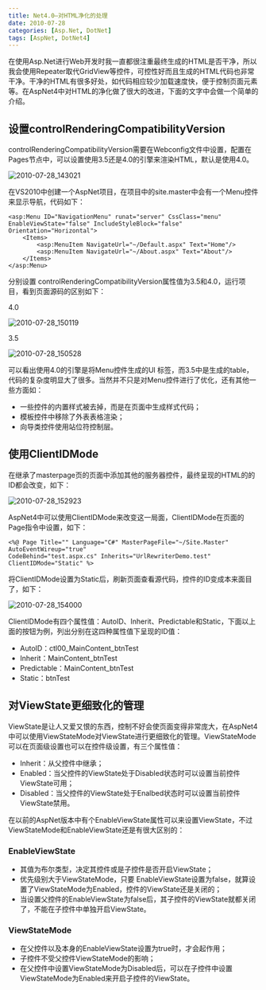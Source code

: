 ```yaml
---
title: Net4.0—对HTML净化的处理
date: 2010-07-28
categories: [Asp.Net, DotNet]
tags: [AspNet, DotNet4]
---
```


在使用Asp.Net进行Web开发时我一直都很注重最终生成的HTML是否干净，所以我会使用Repeater取代GridView等控件，可控性好而且生成的HTML代码也非常干净。干净的HTML有很多好处，如代码相应较少加载速度快，便于控制页面元素等。在AspNet4中对HTML的净化做了很大的改进，下面的文字中会做一个简单的介绍。

## 设置controlRenderingCompatibilityVersion

controlRenderingCompatibilityVersion需要在Webconfig文件中设置，配置在Pages节点中，可以设置使用3.5还是4.0的引擎来渲染HTML，默认是使用4.0。

![2010-07-28_143021](http://oec2003.qiniudn.com/2010-07-28_143021.png)

在VS2010中创建一个AspNet项目，在项目中的site.master中会有一个Menu控件来显示导航，代码如下：

```
<asp:Menu ID="NavigationMenu" runat="server" CssClass="menu"
EnableViewState="false" IncludeStyleBlock="false" Orientation="Horizontal">
    <Items>
        <asp:MenuItem NavigateUrl="~/Default.aspx" Text="Home"/>
        <asp:MenuItem NavigateUrl="~/About.aspx" Text="About"/>
    </Items>
</asp:Menu>
```

分别设置 controlRenderingCompatibilityVersion属性值为3.5和4.0，运行项目，看到页面源码的区别如下：

4.0

![2010-07-28_150119](http://oec2003.qiniudn.com/2010-07-28_150119.png)

3.5

![2010-07-28_150528](http://oec2003.qiniudn.com/2010-07-28_150528.png)

可以看出使用4.0的引擎是将Menu控件生成的Ul 标签，而3.5中是生成的table，代码的复杂度明显大了很多。当然并不只是对Menu控件进行了优化，还有其他一些方面如：

* 一些控件的内置样式被去掉，而是在页面中生成样式代码；
* 模板控件中移除了外表表格渲染；
* 向导类控件使用站位符控制层。

## 使用ClientIDMode

在继承了masterpage页的页面中添加其他的服务器控件，最终呈现的HTML的的ID都会改变，如下：

![2010-07-28_152923](http://oec2003.qiniudn.com/2010-07-28_152923.png)

AspNet4中可以使用ClientIDMode来改变这一局面，ClientIDMode在页面的Page指令中设置，如下：

```
<%@ Page Title="" Language="C#" MasterPageFile="~/Site.Master" AutoEventWireup="true"
CodeBehind="test.aspx.cs" Inherits="UrlRewriterDemo.test" ClientIDMode="Static" %>
```

将ClientIDMode设置为Static后，刷新页面查看源代码，控件的ID变成本来面目了，如下：

![2010-07-28_154000](http://oec2003.qiniudn.com/2010-07-28_154000-1.png)

ClientIDMode有四个属性值：AutoID、Inherit、Predictable和Static，下面以上面的按钮为例，列出分别在这四种属性值下呈现的ID值：

* AutoID：ctl00_MainContent_btnTest
* Inherit：MainContent_btnTest
* Predictable：MainContent_btnTest
* Static：btnTest

## 对ViewState更细致化的管理

ViewState是让人又爱又恨的东西，控制不好会使页面变得非常庞大，在AspNet4中可以使用ViewStateMode对ViewState进行更细致化的管理。ViewStateMode可以在页面级设置也可以在控件级设置，有三个属性值：

* Inherit：从父控件中继承；
* Enabled：当父控件的ViewState处于Disabled状态时可以设置当前控件ViewState可用；
* Disabled：当父控件的ViewState处于Enalbed状态时可以设置当前控件ViewState禁用。

在以前的AspNet版本中有个EnableViewState属性可以来设置ViewState，不过ViewStateMode和EnableViewState还是有很大区别的：

### EnableViewState

* 其值为布尔类型，决定其控件或是子控件是否开启ViewState；
* 优先级别大于ViewStateMode，只要 EnableViewState设置为false，就算设置了ViewStateMode为Enabled，控件的ViewState还是关闭的；
* 当设置父控件的EnableViewState为false后，其子控件的ViewState就都关闭了，不能在子控件中单独开启ViewState。

### ViewStateMode

* 在父控件以及本身的EnableViewState设置为true时，才会起作用；
* 子控件不受父控件ViewStateMode的影响；
* 在父控件中设置ViewStateMode为Disabled后，可以在子控件中设置ViewStateMode为Enabled来开启子控件的ViewState。


